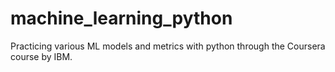 # machine_learning_python
Practicing various ML models and metrics with python through the Coursera course by IBM.

